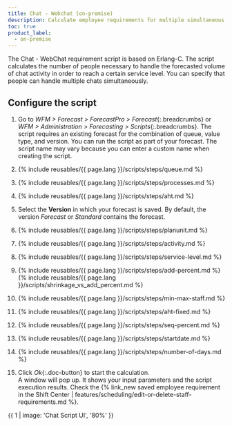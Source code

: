 ```yaml
---
title: Chat - Webchat (on-premise)
description: Calculate employee requirements for multiple simultaneous chats.
toc: true
product_label:
  - on-premise
---
```


The Chat - WebChat requirement script is based on Erlang-C. The script calculates the number of people necessary to handle the forecasted volume of chat activity in order to reach a certain service level. You can specify that people can handle multiple chats simultaneously.

## Configure the script

1. Go to _WFM > Forecast > ForecastPro > Forecast_{:.breadcrumbs} or _WFM > Administration > Forecasting > Scripts_{:.breadcrumbs}. The script requires an existing forecast for the combination of queue, value type, and version. You can run the script as part of your forecast. The script name may vary because you can enter a custom name when creating the script.
2. {% include reusables/{{ page.lang }}/scripts/steps/queue.md %}
3. {% include reusables/{{ page.lang }}/scripts/steps/processes.md %}
4. {% include reusables/{{ page.lang }}/scripts/steps/aht.md %}
5. Select the **Version** in which your forecast is saved. By default, the version _Forecast_ or _Standard_ contains the forecast.
6. {% include reusables/{{ page.lang }}/scripts/steps/planunit.md %}
7. {% include reusables/{{ page.lang }}/scripts/steps/activity.md %}
8. {% include reusables/{{ page.lang }}/scripts/steps/service-level.md %}
9. {% include reusables/{{ page.lang }}/scripts/steps/add-percent.md %}
   {% include reusables/{{ page.lang }}/scripts/shrinkage_vs_add_percent.md %}

10. {% include reusables/{{ page.lang }}/scripts/steps/min-max-staff.md %}
11. {% include reusables/{{ page.lang }}/scripts/steps/aht-fixed.md %}
12. {% include reusables/{{ page.lang }}/scripts/steps/seq-percent.md %}
13. {% include reusables/{{ page.lang }}/scripts/steps/startdate.md %}
14. {% include reusables/{{ page.lang }}/scripts/steps/number-of-days.md %}
15. Click _Ok_{:.doc-button} to start the calculation.<br>
    A window will pop up. It shows your input parameters and the script execution results. Check the {% link_new saved employee requirement in the Shift Center | features/scheduling/edit-or-delete-staff-requirements.md %}.

{{ 1 | image: 'Chat Script UI', '80%' }}
